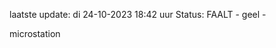 laatste update: 
di 24-10-2023 18:42   uur 
Status: FAALT - geel - 
<div class="service Y">microstation</div>
